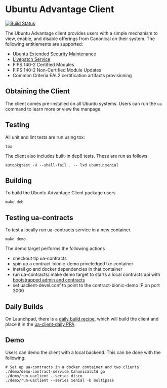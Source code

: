 # Ubuntu Advantage Client

[![Build Status](https://travis-ci.org/CanonicalLtd/ubuntu-advantage-client.svg?branch=master)](https://travis-ci.org/CanonicalLtd/ubuntu-advantage-client)

The Ubuntu Advantage client provides users with a simple mechanism to
view, enable, and disable offerings from Canonical on their system. The
following entitlements are supported:

- [Ubuntu Extended Security Maintenance](https://ubuntu.com/esm)
- [Livepatch Service](https://www.ubuntu.com/livepatch)
- FIPS 140-2 Certified Modules
- FIPS 140-2 Non-Certified Module Updates
- Common Criteria EAL2 certification artifacts provisioning

## Obtaining the Client

The client comes pre-installed on all Ubuntu systems. Users can run the
`ua` command to learn more or view the manpage.

## Testing

All unit and lint tests are run using tox:

```shell
tox
```

The client also includes built-in dep8 tests. These are run as follows:

```shell
autopkgtest -U --shell-fail . -- lxd ubuntu:xenial
```

## Building

To build the Ubuntu Advantage Client package users

```shell
make deb
```

## Testing ua-contracts
To test a locally run ua-contracts service in a new container.
```shell
make demo
```
The demo target performs the following actions
- checkout tip ua-contracts
- spin up a contract-bionic-demo priveledged lxc container
- install go and docker dependencies in that container
- run ua-contracts/ make demo target to starts a local contracts api with [bootstrapped admin and contracts](https://github.com/CanonicalLtd/ua-contracts/#docker)
- set uaclient-devel.conf to point to the contract-bionic-demo IP on port 3000


## Daily Builds

On Launchpad, there is a [daily build recipe](https://code.launchpad.net/~canonical-server/+recipe/ua-client-daily),
which will build the client and place it in the [ua-client-daily PPA](https://code.launchpad.net/~canonical-server/+archive/ubuntu/ua-client-daily).

## Demo

Users can demo the client with a local backend. This can be done with
the following:

```shell
# Set up ua-contracts in a docker container and two clients
./demo/demo-contract-service CanonicalLtd go
./demo/run-uaclient --series disco
./demo/run-uaclient --series xenial -b multipass
```
